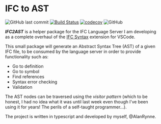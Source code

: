 # IFC to AST

![GitHub last commit](https://img.shields.io/github/last-commit/AlanRynne/ifc2ast)
[![Build Status](https://travis-ci.com/AlanRynne/ifc2ast.svg?branch=develop)](https://travis-ci.com/AlanRynne/ifc2ast)
[![codecov](https://codecov.io/gh/AlanRynne/ifc2ast/branch/develop/graph/badge.svg)](https://codecov.io/gh/AlanRynne/ifc2ast)
![GitHub](https://img.shields.io/github/license/AlanRynne/ifc2ast)

**_IFC2AST_** is a helper package for the IFC Language Server I am developing as a complete overhaul of the [IFC Syntax](https://github.com/AlanRynne/ifc-syntax) extension for VSCode.

This small package will generate an Abstract Syntax Tree (AST) of a given IFC file, to be consumed by the language server in order to provide functionality such as:

- Go to definition
- Go to symbol
- Find references
- Syntax error checking
- Validation

The AST nodes can be traversed using the _visitor pattern_ (which to be honest, I had no idea what it was until last week even though I've been using it for years! The perils of a self-taught programmer...).

The project is written in typescript and developed by myself, @AlanRynne.

